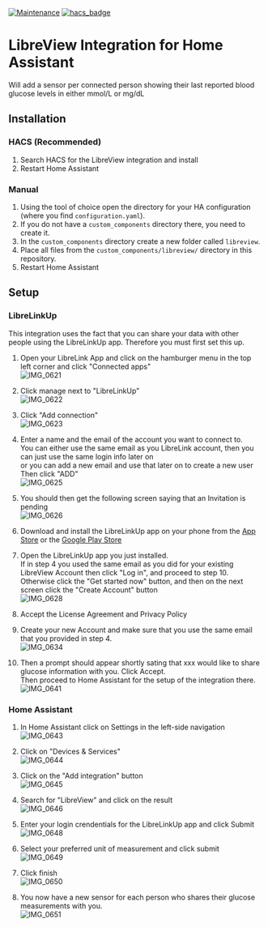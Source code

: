 [![Maintenance](https://img.shields.io/badge/Maintained%3F-yes-green.svg)](https://github.com/PTST/LibreView-HomeAssistant/graphs/commit-activity)
[![hacs_badge](https://img.shields.io/badge/HACS-Default-41BDF5.svg)](https://github.com/hacs/integration)
<!-- [![Validated with Hassfest and HAC](https://github.com/ptst/LibreView-HomeAssistant/actions/workflows/Validate.yaml/badge.svg)](https://github.com/ptst/LibreView-HomeAssistant/actions/workflows/Validate.yaml) -->


# LibreView Integration for Home Assistant

Will add a sensor per connected person showing their last reported blood glucose levels in either mmol/L or mg/dL

## Installation
### HACS (Recommended)
1. Search HACS for the LibreView integration and install
2. Restart Home Assistant

### Manual
1. Using the tool of choice open the directory for your HA configuration (where you find `configuration.yaml`).
2. If you do not have a `custom_components` directory there, you need to create it.
3. In the `custom_components` directory create a new folder called `libreview`.
4. Place all files from the `custom_components/libreview/` directory in this repository.
6. Restart Home Assistant

## Setup
### LibreLinkUp
This integration uses the fact that you can share your data with other people using the LibreLinkUp app. Therefore you must first set this up.

1. Open your LibreLink App and click on the hamburger menu in the top left corner and click "Connected apps"  
![IMG_0621](https://github.com/PTST/LibreView-HomeAssistant/assets/17211264/875489d5-5883-4aa8-8900-9b3e10218aa2)

2. Click manage next to "LibreLinkUp"  
![IMG_0622](https://github.com/PTST/LibreView-HomeAssistant/assets/17211264/afb0302a-41fe-4b6b-b1b1-957bc610a354)

3. Click "Add connection"  
![IMG_0623](https://github.com/PTST/LibreView-HomeAssistant/assets/17211264/4a74bfb0-dc7d-4453-9a0f-ee741c74b419)

4. Enter a name and the email of the account you want to connect to.  
You can either use the same email as you LibreLink account, then you can just use the same login info later on  
or you can add a new email and use that later on to create a new user  
Then click "ADD"  
![IMG_0625](https://github.com/PTST/LibreView-HomeAssistant/assets/17211264/0f09456c-6966-4aed-bce0-6d6414e24f9e)

5. You should then get the following screen saying that an Invitation is pending    
![IMG_0626](https://github.com/PTST/LibreView-HomeAssistant/assets/17211264/2340558d-9f7d-4094-a2b7-00b9c2dd9b02)

6. Download and install the LibreLinkUp app on your phone from the [App Store](https://apps.apple.com/us/app/librelinkup/id1234323923) or the [Google Play Store](https://play.google.com/store/apps/details?id=org.nativescript.LibreLinkUp)

7.  Open the LibreLinkUp app you just installed.  
If in step 4 you used the same email as you did for your existing LibreView Account then click "Log in", and proceed to step 10.  Otherwise click the "Get started now" button, and then on the next screen click the "Create Account" button  
![IMG_0628](https://github.com/PTST/LibreView-HomeAssistant/assets/17211264/6741c45d-a556-4755-905c-56227083b7c4)

8. Accept the License Agreement and Privacy Policy

9. Create your new Account and make sure that you use the same email that you provided in step 4.  
![IMG_0634](https://github.com/PTST/LibreView-HomeAssistant/assets/17211264/a9ff1340-0923-4c23-8289-fbf261447ce3)

10. Then a prompt should appear shortly sating that xxx would like to share glucose information with you. Click Accept.  
Then proceed to Home Assistant for the setup of the integration there.  
![IMG_0641](https://github.com/PTST/LibreView-HomeAssistant/assets/17211264/2a666094-43c5-487b-9674-b7dd8d91e33f)


### Home Assistant

1. In Home Assistant click on Settings in the left-side navigation  
![IMG_0643](https://github.com/PTST/LibreView-HomeAssistant/assets/17211264/c55c490c-42d1-4688-bf93-272aad96193a)

2. Click on "Devices & Services"  
![IMG_0644](https://github.com/PTST/LibreView-HomeAssistant/assets/17211264/c6ddf8c7-9eaf-4ae0-bcba-c052651921ea)

3. Click on the "Add integration" button  
![IMG_0645](https://github.com/PTST/LibreView-HomeAssistant/assets/17211264/5abf79ee-3a30-46fe-a777-5612226dbf39)

4. Search for "LibreView" and click on the result  
![IMG_0646](https://github.com/PTST/LibreView-HomeAssistant/assets/17211264/f38dfede-46f4-49ff-abef-32048991f214)

5. Enter your login crendentials for the LibreLinkUp app and click Submit  
![IMG_0648](https://github.com/PTST/LibreView-HomeAssistant/assets/17211264/720cb5ea-e195-4a52-89c1-50bc2fa7a7d4)

6. Select your preferred unit of measurement and click submit  
![IMG_0649](https://github.com/PTST/LibreView-HomeAssistant/assets/17211264/002eee8d-f50c-44fe-8717-83cbb3e256c8)

7. Click finish  
![IMG_0650](https://github.com/PTST/LibreView-HomeAssistant/assets/17211264/78e46354-af44-483a-aa03-5e7eb3fad2d2)

8. You now have a new sensor for each person who shares their glucose measurements with you.  
![IMG_0651](https://github.com/PTST/LibreView-HomeAssistant/assets/17211264/b7dcfcf5-0c62-4027-a9a9-07f04624a540)
